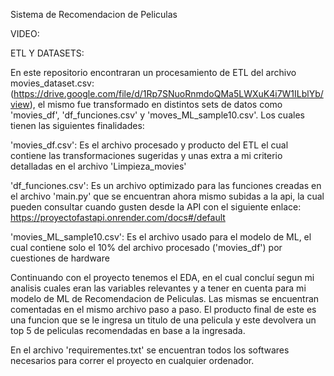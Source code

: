 Sistema de Recomendacion de Peliculas

VIDEO:



ETL Y DATASETS:

En este repositorio encontraran un procesamiento de ETL del archivo movies_dataset.csv:(https://drive.google.com/file/d/1Rp7SNuoRnmdoQMa5LWXuK4i7W1ILblYb/view),
el mismo fue transformado en distintos sets de datos como 'movies_df', 'df_funciones.csv' y 'moves_ML_sample10.csv'. Los cuales tienen las siguientes finalidades:

'movies_df.csv': Es el archivo procesado y producto del ETL el cual contiene las transformaciones sugeridas y unas extra a mi criterio detalladas en el archivo 'Limpieza_movies'

'df_funciones.csv': Es un archivo optimizado para las funciones creadas en el archivo 'main.py' que se encuentran ahora mismo subidas a la api, la cual pueden consultar cuando gusten
desde la API con el siguiente enlace: https://proyectofastapi.onrender.com/docs#/default



'movies_ML_sample10.csv': Es el archivo usado para el modelo de ML, el cual contiene solo el 10% del archivo procesado ('movies_df') por cuestiones de hardware

Continuando con el proyecto tenemos el EDA, en el cual concluí segun mi analisis cuales eran las variables relevantes y a tener en cuenta para mi modelo de ML
de Recomendacion de Peliculas. 
Las mismas se encuentran comentadas en el mismo archivo paso a paso. El producto final de este es una funcion que se le ingresa un titulo de una pelicula y este
devolvera un top 5 de peliculas recomendadas en base a la ingresada.

En el archivo 'requirementes.txt' se encuentran todos los softwares necesarios para correr el proyecto en cualquier ordenador.


